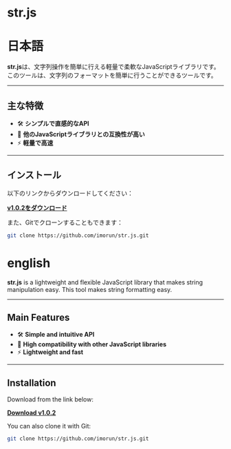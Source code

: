 # str.js

# 日本語

**str.js**は、文字列操作を簡単に行える軽量で柔軟なJavaScriptライブラリです。このツールは、文字列のフォーマットを簡単に行うことができるツールです。

---

## 主な特徴
- 🛠️ **シンプルで直感的なAPI**
- 🤝 **他のJavaScriptライブラリとの互換性が高い**
- ⚡ **軽量で高速**

---

## インストール

以下のリンクからダウンロードしてください：

[**v1.0.2をダウンロード**](https://github.com/imorun/str.js/archive/refs/tags/v1.0.2.zip)

また、Gitでクローンすることもできます：

```bash
git clone https://github.com/imorun/str.js.git
```

# english

**str.js** is a lightweight and flexible JavaScript library that makes string manipulation easy. This tool makes string formatting easy.

---

## Main Features
- 🛠️ **Simple and intuitive API**
- 🤝 **High compatibility with other JavaScript libraries**
- ⚡ **Lightweight and fast**

---

## Installation

Download from the link below:

[**Download v1.0.2**](https://github.com/imorun/str.js/archive/refs/tags/v1.0.2.zip)

You can also clone it with Git:

```bash
git clone https://github.com/imorun/str.js.git

